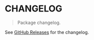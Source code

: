 # CHANGELOG

> Package changelog.

See [GitHub Releases](https://github.com/stdlib-js/function/releases) for the changelog.